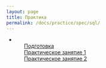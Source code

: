 ```yaml
---
layout: page
title: Практика
permalink: /docs/practice/spec/sql/
---
```


<ul>

<li>
    <ul><a href="/docs/practice/spec/sql/env/">Подготовка</a></ul>
    <ul><a href="/docs/practice/spec/sql/1/">Практическое занятие 1</a></ul>
    <ul><a href="/docs/practice/spec/sql/2/">Практическое занятие 2</a></ul>
</li>
